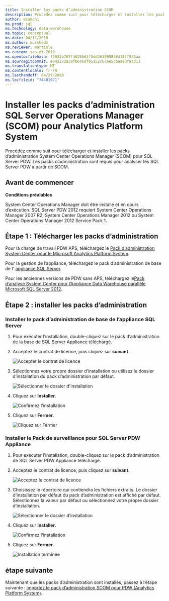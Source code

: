```yaml
---
title: Installer les packs d’administration SCOM
description: Procédez comme suit pour télécharger et installer les packs d’administration System Center Operations Manager (SCOM) pour SQL Server PDW. Les packs d’administration sont requis pour analyser les SQL Server PDW à partir de SCOM.
author: mzaman1
ms.prod: sql
ms.technology: data-warehouse
ms.topic: conceptual
ms.date: 04/17/2018
ms.author: murshedz
ms.reviewer: martinle
ms.custom: seo-dt-2019
ms.openlocfilehash: f3652b767f4628b61f5dd363999838418ff933aa
ms.sourcegitcommit: e042272a38fb646df05152c676e5cbeae3f9cd13
ms.translationtype: MT
ms.contentlocale: fr-FR
ms.lasthandoff: 04/27/2020
ms.locfileid: "74401071"
---
```

# <a name="install-sql-server-operations-manager-scom-management-packs-for-analytics-platform-system"></a>Installer les packs d’administration SQL Server Operations Manager (SCOM) pour Analytics Platform System
Procédez comme suit pour télécharger et installer les packs d’administration System Center Operations Manager (SCOM) pour SQL Server PDW. Les packs d’administration sont requis pour analyser les SQL Server PDW à partir de SCOM.  
  
## <a name="before-you-begin"></a><a name="BeforeBegin"></a>Avant de commencer  
**Conditions préalables**  
  
System Center Operations Manager doit être installé et en cours d’exécution. SQL Server PDW 2012 requiert System Center Operations Manager 2007 R2, System Center Operations Manager 2012 ou System Center Operations Manager 2012 Service Pack 1.  
  
## <a name="step-1-download-the-management-packs"></a><a name="Step1"></a>Étape 1 : Télécharger les packs d’administration  
Pour la charge de travail PDW APS, téléchargez le [Pack d’administration System Center pour le Microsoft Analytics Platform System](https://go.microsoft.com/fwlink/?LinkId=396857).  
  
Pour la gestion de l’appliance, téléchargez le pack d’administration de base de l' [appliance SQL Server](https://docs.microsoft.com/previous-versions/system-center/packs/gg602398(v=technet.10)).  
  
Pour les anciennes versions de PDW sans APS, téléchargez le[Pack d’analyse System Center pour l’Appliance Data Warehouse parallèle Microsoft SQL Server 2012](https://go.microsoft.com/fwlink/p/?LinkId=282661).  
  
<!-- MISSING LINKS - For the HDInsight workload, download the [System Center Management Pack for HDInsight](https://go.microsoft.com/fwlink/?LinkId=390208).  -->
  
## <a name="step-2-install-the-management-packs"></a><a name="Step2"></a>Étape 2 : installer les packs d’administration  
  
### <a name="install-the-sql-server-appliance-base-management-pack"></a>Installer le pack d’administration de base de l’appliance SQL Server  
  
1.  Pour exécuter l’installation, double-cliquez sur le pack d’administration de la base de SQL Server Appliance téléchargé.  
  
2.  Acceptez le contrat de licence, puis cliquez sur **suivant**.  
  
    ![Accepter le contrat de licence](./media/install-the-scom-management-packs/SCOM_licnse_agrmt.png "SCOM_licnse_agrmt")  
  
3.  Sélectionnez votre propre dossier d’installation ou utilisez le dossier d’installation du pack d’administration par défaut.  
  
    ![Sélectionner le dossier d'installation](./media/install-the-scom-management-packs/SCOM_licnse_agrmt2.png "SCOM_licnse_agrmt2")  
  
4.  Cliquez sur **Installer**.  
  
    ![Confirmez l'installation](./media/install-the-scom-management-packs/SCOM_licnse_agrmt3.png "SCOM_licnse_agrmt3")  
  
5.  Cliquez sur **Fermer**.  
  
    ![Cliquez sur Fermer](./media/install-the-scom-management-packs/SCOM_licnse_agrmt4.png "SCOM_licnse_agrmt4")  
  
### <a name="install-the-monitoring-pack-for-sql-server-pdw-appliance"></a>Installer le Pack de surveillance pour SQL Server PDW Appliance  
  
1.  Pour exécuter l’installation, double-cliquez sur le pack d’administration de SQL Server PDW Appliance téléchargé.  
  
2.  Acceptez le contrat de licence, puis cliquez sur **suivant**.  
  
    ![Acceptez le contrat de licence](./media/install-the-scom-management-packs/SCOM_licnse_agmtB.png "SCOM_licnse_agmtB")  
  
3.  Choisissez le répertoire qui contiendra les fichiers extraits. Le dossier d’installation par défaut du pack d’administration est affiché par défaut. Sélectionnez la valeur par défaut ou sélectionnez votre propre dossier d’installation.  
  
    ![Sélectionner le dossier d’installation](./media/install-the-scom-management-packs/SCOM_licnse_agmtB1.png "SCOM_licnse_agmtB1")  
  
4.  Cliquez sur **Installer**.  
  
    ![Confirmez l'installation](./media/install-the-scom-management-packs/SCOM_licnse_agmtB2.png "SCOM_licnse_agmtB2")  
  
5.  Cliquez sur **Fermer**.  
  
    ![Installation terminée](./media/install-the-scom-management-packs/SCOM_licnse_agmtB3.png "SCOM_licnse_agmtB3")  
  
## <a name="next-step"></a>étape suivante  
Maintenant que les packs d’administration sont installés, passez à l’étape suivante : [importez le pack d’administration SCOM pour PDW &#40;Analytics Platform System&#41;](import-the-scom-management-pack-for-pdw.md).  
  
<!-- MISSING LINKS ## See Also  
[Common Metadata Query Examples &#40;SQL Server PDW&#41;](../sqlpdw/common-metadata-query-examples-sql-server-pdw.md)  -->  
  
